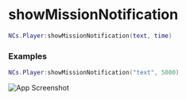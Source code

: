# showMissionNotification

```lua
NCs.Player:showMissionNotification(text, time)
``` 

### Examples
```lua
NCs.Player:showMissionNotification("text", 5000)
```
![App Screenshot](https://cdn.discordapp.com/attachments/859092448427638804/982915693634801734/unknown.png)